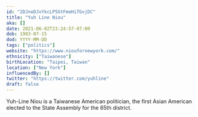 ```yaml
---
id: "2DJneDJvYkcLP5GtFmeHiTGvjDC"
title: "Yuh Line Niou"
aka: []
date: 2021-06-02T23:24:57-07:00
dob: 1983-07-15
dod: YYYY-MM-DD
tags: ["politics"]
website: "https://www.nioufornewyork.com/"
ethnicity: ["Taiwanese"]
birthLocation: "Taipei, Taiwan"
location: ["New York"]
influencedBy: []
twitter: "https://twitter.com/yuhline"
draft: false
---
```


Yuh-Line Niou is a Taiwanese American politician, the first Asian American
elected to the State Assembly for the 65th district.
